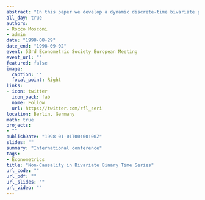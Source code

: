 ```yaml
---
abstract: "In this paper we develop a dynamic discrete-time bivariate probit model, in which the conditions for Granger non-causality can be represented and tested. The conditions for simultaneous independence are also worked out. The model is extended in order to allow for covariates, representing individual as well as time heterogeneity. The proposed model can be estimated by Maximum Likelihood. Granger non-causality and simultaneous independence can be tested by Likelihood Ratio or Wald tests. A specialized version of the model, aimed at testing Granger non-causality with bivariate discrete-time survival data is also discussed. The proposed tests are illustrated in two empirical applications."
all_day: true
authors:
- Rocco Mosconi
- admin
date: "1998-08-29"
date_end: "1998-09-02"
event: 53rd Econometric Society European Meeting
event_url: ""
featured: false
image:
  caption: ''
  focal_point: Right
links:
- icon: twitter
  icon_pack: fab
  name: Follow
  url: https://twitter.com/rfl_seri
location: Berlin, Germany
math: true
projects:
- ""
publishDate: "1998-01-01T00:00:00Z"
slides: ""
summary: "International conference"
tags:
- Econometrics
title: "Non-Causality in Bivariate Binary Time Series"
url_code: ""
url_pdf: ""
url_slides: ""
url_video: ""
---
```

